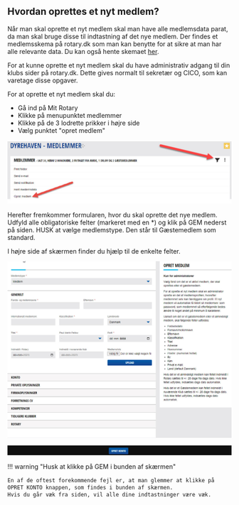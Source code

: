 ## Hvordan oprettes et nyt medlem?

Når man skal oprette et nyt medlem skal man have alle medlemsdata parat, da man skal bruge disse til indtastning af det nye medlem. Der findes et medlemsskema på rotary.dk som man kan benytte for at sikre at man har alle relevante data. Du kan også hente skemaet <a href=https://help.rotary.dk/documents/Oprettelsesskema_nye_medlemmer-formular.pdf target=_blank>her</a>.

For at kunne oprette et nyt medlem skal du have administrativ adgang til din klubs sider på rotary.dk. Dette gives normalt til sekretær og CICO, som kan varetage disse opgaver.

For at oprette et nyt medlem skal du:

- Gå ind på Mit Rotary
- Klikke på menupunktet medlemmer
- Klikke på de 3 lodrette prikker i højre side
- Vælg punktet "opret medlem"

![Opret medlem](images/medlem005.jpg)

Herefter fremkommer formularen, hvor du skal oprette det nye medlem. Udfyld alle obligatoriske felter (markeret med en *) og klik på GEM nederst på siden. HUSK at vælge medlemstype. Den står til Gæstemedlem som standard.

I højre side af skærmen finder du hjælp til de enkelte felter.

![Opret medlem](images/medlem006.jpg)

![Opret medlem](images/medlem007.jpg)

!!! warning "Husk at klikke på GEM i bunden af skærmen"

    En af de oftest forekommende fejl er, at man glemmer at klikke på OPRET KONTO knappen, som findes i bunden af skærmen.
    Hvis du går væk fra siden, vil alle dine indtastninger være væk.
